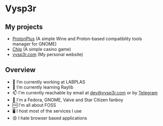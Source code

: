 # Vysp3r

## My projects
- [ProtonPlus](https://github.com/Vysp3r/ProtonPlus) (A simple Wine and Proton-based compatiblity tools manager for GNOME)
- [Chip](https://github.com/Vysp3r/Chip) (A simple casino game)
- [vysp3r.com](https://github.com/Vysp3r/vysp3r.com) (My personal website)

## Overview

- 🔭 I’m currently working at LABPLAS
- 🌱 I’m currently learning Raylib
- 📫 I'm currently reachable by email at [dev@vysp3r.com](mailto:dev@vysp3r.com) or by [Telegram](https://t.me/Vysp3r)
- 🤩 I'm a Fedora, GNOME, Valve and Star Citizen fanboy
- 🆓 I'm all about FOSS
- 🖥️ I host most of the services I use
- 😡 I hate browser based applications
